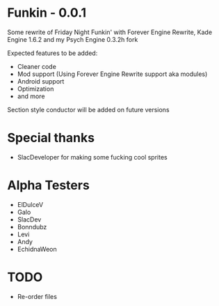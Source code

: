 # Funkin - 0.0.1

Some rewrite of Friday Night Funkin' with Forever Engine Rewrite, Kade Engine 1.6.2 and my Psych Engine 0.3.2h fork

Expected features to be added:
- Cleaner code
- Mod support (Using Forever Engine Rewrite support aka modules)
- Android support
- Optimization
- and more

Section style conductor will be added on future versions

# Special thanks
- SlacDeveloper for making some fucking cool sprites

# Alpha Testers
- ElDulceV
- Galo
- SlacDev
- Bonndubz
- Levi
- Andy
- EchidnaWeon

# TODO
- Re-order files 